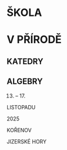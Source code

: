 
# ŠKOLA

# V PŘÍRODĚ

## KATEDRY

## ALGEBRY

13. – 17.  

LISTOPADU

2025

KOŘENOV

JIZERSKÉ HORY
